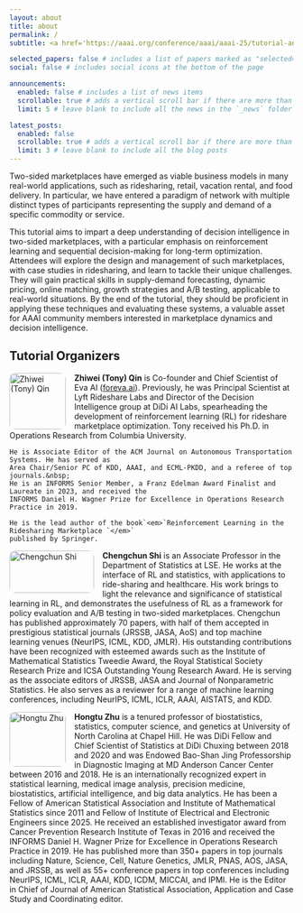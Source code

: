 ```yaml
---
layout: about
title: about
permalink: /
subtitle: <a href='https://aaai.org/conference/aaai/aaai-25/tutorial-and-lab-list/#TH22'>AAAI 2025 tutorial 22</a>

selected_papers: false # includes a list of papers marked as "selected={true}"
social: false # includes social icons at the bottom of the page

announcements:
  enabled: false # includes a list of news items
  scrollable: true # adds a vertical scroll bar if there are more than 3 news items
  limit: 5 # leave blank to include all the news in the `_news` folder

latest_posts:
  enabled: false
  scrollable: true # adds a vertical scroll bar if there are more than 3 new posts items
  limit: 3 # leave blank to include all the blog posts
---
```

Two-sided marketplaces have emerged as viable business models in many real-world applications, such as ridesharing, retail, vacation rental, and food delivery. In particular, we have entered a paradigm of network with multiple distinct types of participants representing the supply and demand of a specific commodity or service.

This tutorial aims to impart a deep understanding of decision intelligence in two-sided marketplaces, with a particular emphasis on reinforcement learning and sequential decision-making for long-term optimization. Attendees will explore the design and management of such marketplaces, with case studies in ridesharing, and learn to tackle their unique challenges. They will gain practical skills in supply-demand forecasting, dynamic pricing, online matching, growth strategies and A/B testing, applicable to real-world situations. By the end of the tutorial, they should be proficient in applying these techniques and evaluating these systems, a valuable asset for AAAI community members interested in marketplace dynamics and decision intelligence.



## Tutorial Organizers

<!-- Zhiwei (Tony) Qin -->

<div class="wp-block-columns is-layout-flex">
  <img 
    loading="lazy" 
    decoding="async" 
    width="100" 
    height="100" 
    class="wp-image-91149" 
    src="https://aaai.org/wp-content/uploads/2024/12/TonyQin_profile_pic.jpeg" 
    alt="Zhiwei (Tony) Qin" 
    style="float: left; margin-right: 15px; width: 100px; height: 100px; border-radius: 10px;" 
  />

<p>
    <strong>Zhiwei (Tony) Qin</strong> is Co-founder and Chief Scientist of Eva AI 
    (<a href="http://foreva.ai/" target="_blank" rel="noreferrer noopener">foreva.ai</a>). 
    Previously, he was Principal Scientist at Lyft Rideshare Labs and Director of the Decision Intelligence 
    group at DiDi AI Labs, spearheading the development of reinforcement learning (RL) for rideshare 
    marketplace optimization. Tony received his Ph.D. in Operations Research from Columbia University.

    He is Associate Editor of the ACM Journal on Autonomous Transportation Systems. He has served as
    Area Chair/Senior PC of KDD, AAAI, and ECML-PKDD, and a referee of top journals.&nbsp;
    He is an INFORMS Senior Member, a Franz Edelman Award Finalist and Laureate in 2023, and received the
    INFORMS Daniel H. Wagner Prize for Excellence in Operations Research Practice in 2019.

    He is the lead author of the book`<em>`Reinforcement Learning in the Ridesharing Marketplace `</em>`
    published by Springer.

</p>
</div>

<div class="wp-block-columns is-layout-flex">
  <img 
    loading="lazy" 
    decoding="async" 
    width="200" 
    height="75" 
    class="wp-image-91150" 
    src="https://aaai.org/wp-content/uploads/2024/12/chengchun_shi_photo.jpg" 
    alt="Chengchun Shi" 
    style="float: left; margin-right: 15px; width: 150px; border-radius: 10px;" 
  />

<p>
    <strong>Chengchun Shi</strong> is an Associate Professor in the Department of Statistics at LSE. He works at the interface of RL and statistics, with applications 
    to ride-sharing and healthcare. His work brings to light the relevance and significance of statistical learning in RL, and demonstrates the usefulness of RL as a 
    framework for policy evaluation and A/B testing in two-sided marketplaces. Chengchun has published approximately 70 papers, with half of them accepted in 
    prestigious statistical journals (JRSSB, JASA, AoS) and top machine learning venues (NeurIPS, ICML, KDD, JMLR). His outstanding contributions have been 
    recognized with esteemed awards such as the Institute of Mathematical Statistics Tweedie Award, the Royal Statistical Society Research Prize and ICSA Outstanding 
    Young Research Award. He is serving as the associate editors of JRSSB, JASA and Journal of Nonparametric Statistics. He also serves as a reviewer for a range of 
    machine learning conferences, including NeurIPS, ICML, ICLR, AAAI, AISTATS, and KDD.
  </p>
</div>

<div class="wp-block-columns is-layout-flex">
  <img 
    loading="lazy" 
    decoding="async" 
    width="100" 
    height="97" 
    class="wp-image-91151" 
    src="https://aaai.org/wp-content/uploads/2024/12/zhu-hongtu-2023-002.jpg" 
    alt="Hongtu Zhu" 
    style="float: left; margin-right: 15px; width: 100px; border-radius: 10px;" 
  />

<p>
    <strong>Hongtu Zhu</strong> is a tenured professor of biostatistics, statistics, computer science, and genetics at University of North Carolina at Chapel Hill. He was DiDi Fellow and Chief Scientist of Statistics at DiDi Chuxing between 2018 and 2020 and was Endowed Bao-Shan Jing Professorship in Diagnostic Imaging at MD Anderson Cancer Center between 2016 and 2018.  He is an internationally recognized expert in statistical learning, medical image analysis, precision medicine, biostatistics, artificial intelligence, and big data analytics. He has been a Fellow of American Statistical Association and Institute of Mathematical Statistics since 2011 and Fellow of Institute of Electrical and Electronic Engineers since 2025. He received an established investigator award from Cancer Prevention Research Institute of Texas in 2016 and received the INFORMS Daniel H. Wagner Prize for Excellence in Operations Research Practice in 2019. He has published more than 350+ papers in top journals including Nature, Science, Cell, Nature Genetics, JMLR, PNAS, AOS, JASA, and JRSSB, as well as 55+ conference papers in top conferences including NeurIPS, ICML, ICLR, AAAI, KDD, ICDM, MICCAI, and IPMI.  He is the Editor in Chief of Journal of American Statistical Association, Application and Case Study and Coordinating editor.
  </p>
</div>
